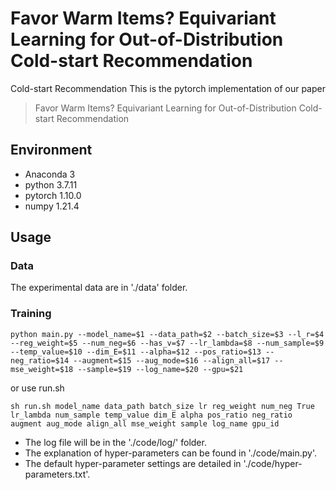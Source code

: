 # Favor Warm Items? Equivariant Learning for Out-of-Distribution Cold-start Recommendation
Cold-start Recommendation
This is the pytorch implementation of our paper
> Favor Warm Items? Equivariant Learning for Out-of-Distribution Cold-start Recommendation

## Environment
- Anaconda 3
- python 3.7.11
- pytorch 1.10.0
- numpy 1.21.4

## Usage
### Data
The experimental data are in './data' folder.

### Training
```
python main.py --model_name=$1 --data_path=$2 --batch_size=$3 --l_r=$4 --reg_weight=$5 --num_neg=$6 --has_v=$7 --lr_lambda=$8 --num_sample=$9 --temp_value=$10 --dim_E=$11 --alpha=$12 --pos_ratio=$13 --neg_ratio=$14 --augment=$15 --aug_mode=$16 --align_all=$17 --mse_weight=$18 --sample=$19 --log_name=$20 --gpu=$21
```
or use run.sh
```
sh run.sh model_name data_path batch_size lr reg_weight num_neg True lr_lambda num_sample temp_value dim_E alpha pos_ratio neg_ratio augment aug_mode align_all mse_weight sample log_name gpu_id
```
- The log file will be in the './code/log/' folder. 
- The explanation of hyper-parameters can be found in './code/main.py'. 
- The default hyper-parameter settings are detailed in './code/hyper-parameters.txt'.
